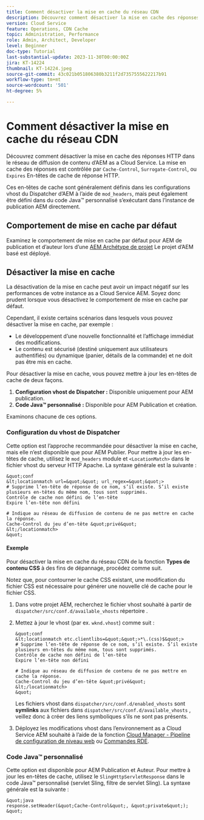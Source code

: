 ```yaml
---
title: Comment désactiver la mise en cache du réseau CDN
description: Découvrez comment désactiver la mise en cache des réponses HTTP dans le réseau de diffusion de contenu d’AEM as a Cloud Service.
version: Cloud Service
feature: Operations, CDN Cache
topic: Administration, Performance
role: Admin, Architect, Developer
level: Beginner
doc-type: Tutorial
last-substantial-update: 2023-11-30T00:00:00Z
jira: KT-14224
thumbnail: KT-14224.jpeg
source-git-commit: 43c021b051806380b3211f2d7357555622217b91
workflow-type: tm+mt
source-wordcount: '501'
ht-degree: 5%

---
```



# Comment désactiver la mise en cache du réseau CDN

Découvrez comment désactiver la mise en cache des réponses HTTP dans le réseau de diffusion de contenu d’AEM as a Cloud Service. La mise en cache des réponses est contrôlée par `Cache-Control`, `Surrogate-Control`, ou `Expires` En-têtes de cache de réponse HTTP.

Ces en-têtes de cache sont généralement définis dans les configurations vhost du Dispatcher d’AEM à l’aide de `mod_headers`, mais peut également être défini dans du code Java™ personnalisé s’exécutant dans l’instance de publication AEM directement.

## Comportement de mise en cache par défaut

Examinez le comportement de mise en cache par défaut pour AEM de publication et d’auteur lors d’une [AEM Archétype de projet](./enable-caching.md#default-caching-behavior) Le projet d’AEM basé est déployé.

## Désactiver la mise en cache

La désactivation de la mise en cache peut avoir un impact négatif sur les performances de votre instance as a Cloud Service AEM. Soyez donc prudent lorsque vous désactivez le comportement de mise en cache par défaut.

Cependant, il existe certains scénarios dans lesquels vous pouvez désactiver la mise en cache, par exemple :

- Le développement d’une nouvelle fonctionnalité et l’affichage immédiat des modifications.
- Le contenu est sécurisé (destiné uniquement aux utilisateurs authentifiés) ou dynamique (panier, détails de la commande) et ne doit pas être mis en cache.

Pour désactiver la mise en cache, vous pouvez mettre à jour les en-têtes de cache de deux façons.

1. **Configuration vhost de Dispatcher :** Disponible uniquement pour AEM publication.
1. **Code Java™ personnalisé :** Disponible pour AEM Publication et création.

Examinons chacune de ces options.

### Configuration du vhost de Dispatcher

Cette option est l’approche recommandée pour désactiver la mise en cache, mais elle n’est disponible que pour AEM Publier. Pour mettre à jour les en-têtes de cache, utilisez le `mod_headers` module et `<LocationMatch>` dans le fichier vhost du serveur HTTP Apache. La syntaxe générale est la suivante :

    &quot;conf
    &lt;locationmatch url=&quot;&quot; url_regex=&quot;&quot;>
    # Supprime l’en-tête de réponse de ce nom, s’il existe. S’il existe plusieurs en-têtes du même nom, tous sont supprimés.
    Contrôle de cache non défini de l’en-tête
    Expire l’en-tête non défini
    
    # Indique au réseau de diffusion de contenu de ne pas mettre en cache la réponse.
    Cache-Control du jeu d’en-tête &quot;privé&quot;
    &lt;/locationmatch>
    &quot;

#### Exemple

Pour désactiver la mise en cache du réseau CDN de la fonction **Types de contenu CSS** à des fins de dépannage, procédez comme suit.

Notez que, pour contourner le cache CSS existant, une modification du fichier CSS est nécessaire pour générer une nouvelle clé de cache pour le fichier CSS.

1. Dans votre projet AEM, recherchez le fichier vhost souhaité à partir de `dispatcher/src/conf.d/available_vhosts` répertoire .
1. Mettez à jour le vhost (par ex. `wknd.vhost`) comme suit :

       &quot;conf
       &lt;locationmatch etc.clientlibs=&quot;&quot;>*\.(css)$&quot;>
       # Supprime l’en-tête de réponse de ce nom, s’il existe. S’il existe plusieurs en-têtes du même nom, tous sont supprimés.
       Contrôle de cache non défini de l’en-tête
       Expire l’en-tête non défini
       
       # Indique au réseau de diffusion de contenu de ne pas mettre en cache la réponse.
       Cache-Control du jeu d’en-tête &quot;privé&quot;
       &lt;/locationmatch>
       &quot;
   Les fichiers vhost dans `dispatcher/src/conf.d/enabled_vhosts` sont **symlinks** aux fichiers dans `dispatcher/src/conf.d/available_vhosts` , veillez donc à créer des liens symboliques s’ils ne sont pas présents.
1. Déployez les modifications vhost dans l’environnement as a Cloud Service AEM souhaité à l’aide de la fonction [Cloud Manager - Pipeline de configuration de niveau web](https://experienceleague.adobe.com/docs/experience-manager-cloud-service/content/implementing/using-cloud-manager/cicd-pipelines/introduction-ci-cd-pipelines.html?#web-tier-config-pipelines) ou [Commandes RDE](https://experienceleague.adobe.com/docs/experience-manager-learn/cloud-service/developing/rde/how-to-use.html?lang=en#deploy-apache-or-dispatcher-configuration).

### Code Java™ personnalisé

Cette option est disponible pour AEM Publication et Auteur. Pour mettre à jour les en-têtes de cache, utilisez le `SlingHttpServletResponse` dans le code Java™ personnalisé (servlet Sling, filtre de servlet Sling). La syntaxe générale est la suivante :

    &quot;java
    response.setHeader(&quot;Cache-Control&quot;, &quot;private&quot;);
    &quot;
